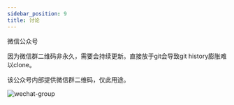 ```yaml
---
sidebar_position: 9
title: 讨论
---
```


微信公众号

因为微信群二维码非永久，需要会持续更新。直接放于git会导致git history膨胀难以clone。

该公众号内部提供微信群二维码，仅此用途。

![wechat-group](@site/static/img/public-wechat.jpg)